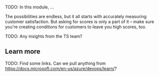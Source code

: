 TODO: In this module, ...

The possibilities are endless, but it all starts with accurately measuring customer satisfaction. But asking for scores is only a part of it – make sure you're creating conditions for customers to leave you high scores, too.

TODO: Any insights from the TS team?

## Learn more

TODO: Find some links. Can we pull anything from https://docs.microsoft.com/en-us/azure/devops/learn/?